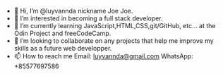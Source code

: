 - 👋 Hi, I’m @luyvannda nickname Joe Joe.
- 👀 I’m interested in becoming a full stack developer.
- 🌱 I’m currently learning JavaScript,HTML,CSS,git/GitHub, etc... at the Odin Project and freeCodeCamp.
- 💞️ I’m looking to collaborate on any projects that help me improve my skills as a future web developper.
- 📫 How to reach me 
      Email: luyvannda@gmail.com
      WhatsApp: +85577697586 

<!---
luyvannda/luyvannda is a ✨ special ✨ repository because its `README.md` (this file) appears on your GitHub profile.
You can click the Preview link to take a look at your changes.
--->
